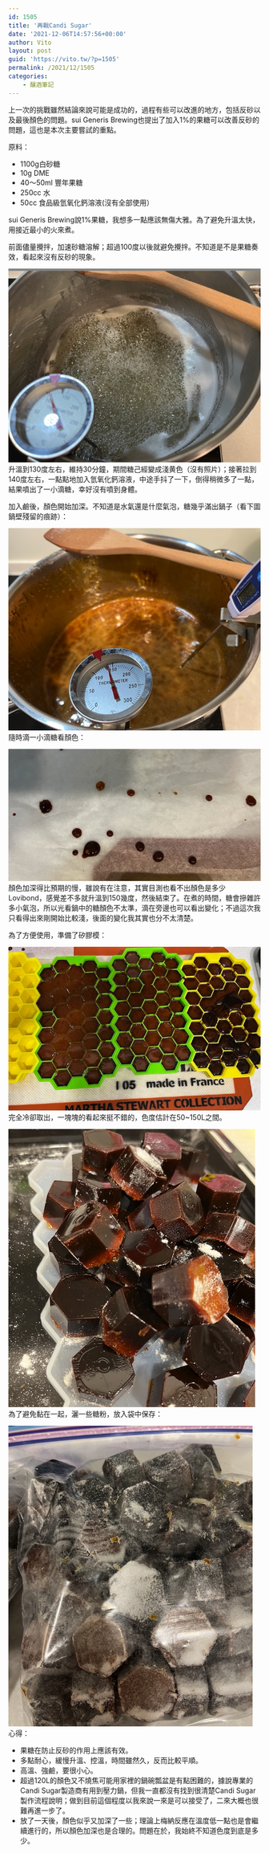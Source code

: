 ```yaml
---
id: 1505
title: '再戰Candi Sugar'
date: '2021-12-06T14:57:56+00:00'
author: Vito
layout: post
guid: 'https://vito.tw/?p=1505'
permalink: /2021/12/1505
categories:
    - 釀酒筆記
---
```


上一次的挑戰雖然結論來說可能是成功的，過程有些可以改進的地方，包括反砂以及最後顏色的問題。sui Generis Brewing也提出了加入1%的果糖可以改善反砂的問題，這也是本次主要嘗試的重點。

原料：

- 1100g白砂糖
- 10g DME
- 40～50ml 豐年果糖
- 250cc 水
- 50cc 食品級氫氧化鈣溶液(沒有全部使用）

sui Generis Brewing說1%果糖，我想多一點應該無傷大雅。為了避免升溫太快，用接近最小的火來煮。

前面儘量攪拌，加速砂糖溶解；超過100度以後就避免攪拌。不知道是不是果糖奏效，看起來沒有反砂的現象。

 ![](/wp-content/uploads/2021/12/candi1.jpg) 升溫到130度左右，維持30分鐘，期間糖己經變成淺黄色（沒有照片）；接著拉到140度左右，一點點地加入氫氧化鈣溶液，中途手抖了一下，倒得稍微多了一點，結果噴出了一小滴糖，幸好沒有噴到身體。

加入鹼後，顏色開始加深。不知道是水氣還是什麼氣泡，糖幾乎滿出鍋子（看下圖鍋壁殘留的痕跡）：

 ![](/wp-content/uploads/2021/12/candi2.jpg) 隨時滴一小滴糖看顏色：

 ![](/wp-content/uploads/2021/12/candif.jpg) 顏色加深得比預期的慢，雖說有在注意，其實目測也看不出顏色是多少Lovibond，感覺差不多就升溫到150幾度，然後結束了。在煮的時間，糖會摻雜許多小氣泡，所以光看鍋中的糖顏色不太準，滴在旁邊也可以看出變化；不過這次我只看得出來剛開始比較淺，後面的變化我其實也分不太清楚。

為了方便使用，準備了矽膠模：

 ![](/wp-content/uploads/2021/12/candi3.jpg) 完全冷卻取出，一塊塊的看起來挺不錯的，色度估計在50~150L之間。

 ![](/wp-content/uploads/2021/12/candi4.jpg) 為了避免黏在一起，灑一些糖粉，放入袋中保存：

 ![](/wp-content/uploads/2021/12/candi5.jpg) 心得：

- 果糖在防止反砂的作用上應該有效。
- 多點耐心，緩慢升溫、控溫，時間雖然久，反而比較平順。
- 高溫、強鹼，要很小心。
- 超過120L的顏色又不燒焦可能用家裡的鍋碗瓢盆是有點困難的，據說專業的Candi Sugar製造商有用到壓力鍋，但我一直都沒有找到很清楚Candi Sugar製作流程說明；做到目前這個程度以我來說一來是可以接受了，二來大概也很難再進一步了。
- 放了一天後，顏色似乎又加深了一些；理論上梅納反應在溫度低一點也是會繼續進行的，所以顏色加深也是合理的。問題在於，我始終不知道色度到底是多少。